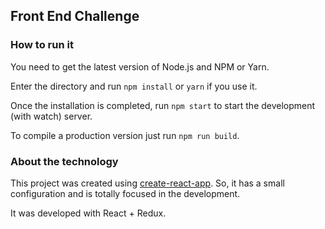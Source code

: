 ## Front End Challenge

### How to run it
You need to get the latest version of Node.js and NPM or Yarn.

Enter the directory and run `npm install` or `yarn` if you use it.

Once the installation is completed, run `npm start` to start the development (with watch) server.

To compile a production version just run `npm run build`.

### About the technology
This project was created using [create-react-app](https://github.com/facebookincubator/create-react-app). So, it has a small configuration and is totally focused in the development.

It was developed with React + Redux.
